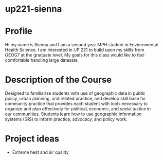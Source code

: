 # up221-sienna
# Profile

Hi my name is Sienna and I am a second year MPH student in Enviornmental Health Science. I am interested in UP 221 to build upon my skills from GEOG7 at the graduate level. My goals for this class would like to feel comfortable handling large datasets. 

# Description of the Course
Designed to familiarize students with use of geographic data in public policy, urban planning, and related practice, and develop skill base for community practice that provides each student with tools necessary to organize and plan effectively for political, economic, and social justice in our communities. Students learn how to use geographic information systems (GIS) to inform practice, advocacy, and policy work. 

# Project ideas
- Extreme heat and air quality

